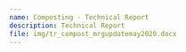 ```yaml
---
name: Composting - Technical Report
description: Technical Report
file: img/tr_compost_mrgupdatemay2020.docx
---
```

